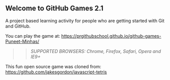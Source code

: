 ## Welcome to GitHub Games 2.1

A project based learning activity for people who are getting started with Git and GitHub.

You can play the game at: https://prgithubschool.github.io/github-games-Puneet-Minhas/

>> _*SUPPORTED BROWSERS*: Chrome, Firefox, Safari, Opera and IE9+_

This fun open source game was cloned from: https://github.com/jakesgordon/javascript-tetris
